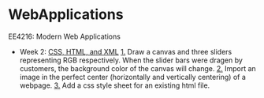 # WebApplications
EE4216: Modern Web Applications


+ Week 2: [CSS, HTML, and XML](./CSS_HTML_XML/)
  [1.](./CSS_HTML_XML/CanvasWithThreeSliders.html) Draw a canvas and three sliders representing RGB respectively. When the slider bars were dragen by customers, the background color of the canvas will change.
  [2.](./CSS_HTML_XML/PerfectCenterAPicture) Import an image in the perfect center (horizontally and vertically centering) of a webpage.
  [3.](./CSS_HTML_XML/selector.css) Add a css style sheet for an existing html file.
